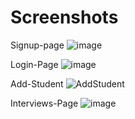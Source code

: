 # Screenshots

Signup-page
![image](https://github.com/tathagata413/placement-cell-main/assets/68333829/a769bbfa-ad14-460b-951d-16f30a09b0a1)

Login-Page
![image](https://github.com/tathagata413/placement-cell-main/assets/68333829/9ef4a866-53fa-41e8-a462-e5c7a6b89ae7)

Add-Student
![AddStudent](https://github.com/tathagata413/placement-cell-main/assets/68333829/491e933a-e975-40fd-b27a-df6bf4a914c6)

Interviews-Page
![image](https://github.com/tathagata413/placement-cell-main/assets/68333829/b18f636b-bf35-4403-9524-9a487d1b3634)





